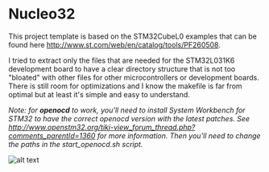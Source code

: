 # Nucleo32
This project template is based on the STM32CubeL0 examples that can be found here http://www.st.com/web/en/catalog/tools/PF260508.

I tried to extract only the files that are needed for the STM32L031K6 development board to have a clear directory structure that is not too "bloated" with other files for other microcontrollers or development boards.
There is still room for optimizations and I know the makefile is far from optimal but at least it's simple and easy to understand. 

*Note: for __openocd__ to work, you'll need to install System Workbench for STM32 to have the correct openocd version with the latest patches. See http://www.openstm32.org/tiki-view_forum_thread.php?comments_parentId=1360 for more information. Then you'll need to change the paths in the start_openocd.sh script.* 

![alt text](http://www.st.com/st-web-ui/static/active/en/fragment/product_related/rpn_information/board_photo/ulp_nucleo-32.jpg "Logo Title Text 1")
